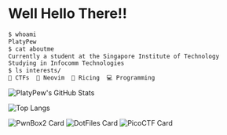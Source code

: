 # Well Hello There!!

```sh
$ whoami
PlatyPew
$ cat aboutme
Currently a student at the Singapore Institute of Technology
Studying in Infocomm Technologies
$ ls interests/
🚩 CTFs  📝 Neovim  🍚 Ricing  💻 Programming

```
![PlatyPew's GitHub Stats](https://github-readme-stats.vercel.app/api?username=platypew&count_private=true&show_icons=true&theme=onedark)

![Top Langs](https://github-readme-stats.vercel.app/api/top-langs/?username=platypew&count_private=true&show_icons=true&theme=onedark)

![PwnBox2 Card](https://github-readme-stats.vercel.app/api/pin/?username=platypew&repo=PwnBox2&theme=onedark)
![DotFiles Card](https://github-readme-stats.vercel.app/api/pin/?username=platypew&repo=dotfiles&theme=onedark)
![PicoCTF Card](https://github-readme-stats.vercel.app/api/pin/?username=platypew&repo=picoctf-2018-writeup&theme=onedark)
